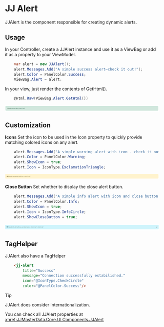 
# JJ Alert

JJAlert is the component responsible for creating dynamic alerts.

## Usage

In your Controller, create a JJAlert instance and use it as a ViewBag or add it as a property to your ViewModel.

```csharp
    var alert = new JJAlert();
    alert.Messages.Add("A simple success alert—check it out!");
    alert.Color = PanelColor.Success;
    ViewBag.Alert = alert;  
```
In your view, just render the contents of GetHtml().

```csharp
    @Html.Raw(ViewBag.Alert.GetHtml())
```

<img alt="Importing" src="../../media/SimpleExampleJJAlert.png"/>

## Customization

**Icons** Set the icon to be used in the Icon property to
quickly provide matching colored icons on any alert.

```csharp
    alert.Messages.Add("A simple warning alert with icon - check it out!");
    alert.Color = PanelColor.Warning;
    alert.ShowIcon = true; 
    alert.Icon = IconType.ExclamationTriangle;
```

<img alt="Importing" src="../../media/SimpleExampleIconJJAlert.png"/>

**Close Button** Set whether to display the close alert button.

```csharp
    alert.Messages.Add("A simple info alert with icon and close button - check it out! - check it out!");
    alert.Color = PanelColor.Info;
    alert.ShowIcon = true;  
    alert.Icon = IconType.InfoCircle;
    alert.ShowCloseButton = true;
```

<img alt="Importing" src="../../media/SimpleExampleButtonCloseJJAlert.png"/>

## TagHelper

JJAlert also have a TagHelper

```html
    <jj-alert
        title="Success"
        message="Connection successfully estabilished."
        icon="@IconType.CheckCircle"
        color="@PanelColor.Success"/>
```

> [!TIP] 
> JJAlert does consider internationalization.


You can check all JJAlert properties at <xhref:JJMasterData.Core.UI.Components.JJAlert>
